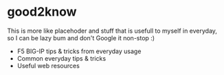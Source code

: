 # good2know

This is more like placehoder and stuff that is usefull to myself in everyday, so I can be lazy bum and don't Google it non-stop :)

+ F5 BIG-IP tips & tricks from everyday usage
+ Common everyday tips & tricks
+ Useful web resources
